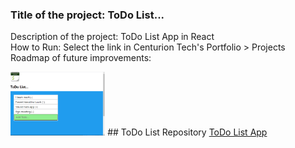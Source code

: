 ### Title of the project: ToDo List...
Description of the project: ToDo List App in React <br>
How to Run: Select the link in Centurion Tech's Portfolio > Projects <br>
Roadmap of future improvements: <br>

<img src="ToDoList.png" width="30%" height="30%">
## ToDo List Repository
<a href="https://github.com/CenturionTech/balls](https://github.com/CenturionTech/centuriontech.github.io/tree/main/ToDoList">ToDo List App </a>
